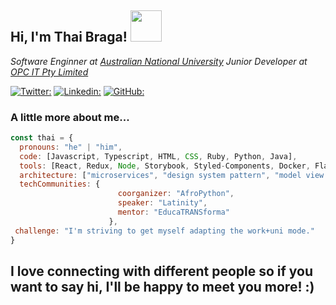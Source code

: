 <h2> Hi, I'm Thai Braga! <img src="https://media.giphy.com/media/mGcNjsfWAjY5AEZNw6/giphy.gif" width="50"></h2>

<p><em>
Software Enginner at <a href="www.anu.edu.au">Australian National University</a>
Junior Developer at <a href="https://opc.com.au/">OPC IT Pty Limited</a>
</em></p>

[![Twitter:](https://img.shields.io/twitter/follow/ThaiiBraga?style=social)](https://twitter.com/ThaiiBraga)
[![Linkedin:](https://img.shields.io/badge/-thaianebraga-blue?style=flat-square&logo=Linkedin&logoColor=white&link=https://www.linkedin.com/in/thaianebraga/)](https://www.linkedin.com/in/thaianebraga/)
[![GitHub:](https://img.shields.io/github/followers/thaiane?label=follow&style=social)](https://github.com/Thaiane)


### A little more about me...  

```javascript
const thai = {
  pronouns: "he" | "him",
  code: [Javascript, Typescript, HTML, CSS, Ruby, Python, Java],
  tools: [React, Redux, Node, Storybook, Styled-Components, Docker, Flask],
  architecture: ["microservices", "design system pattern", "model view controller"],
  techCommunities: {
                        coorganizer: "AfroPython",
                        speaker: "Latinity",
                        mentor: "EducaTRANSforma"
                      },
 challenge: "I'm striving to get myself adapting the work+uni mode."
}
```

I love connecting with different people</b> so if you want to say <b>hi, I'll be happy to meet you more!</b> :)
---
